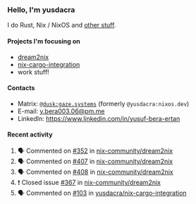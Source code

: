 ### Hello, I'm yusdacra

I do Rust, Nix / NixOS and [other stuff](https://gaze.systems/).

#### Projects I'm focusing on

- [dream2nix](https://github.com/nix-community/dream2nix)
- [nix-cargo-integration](https://github.com/yusdacra/nix-cargo-integration)
- work stuff!

#### Contacts

- Matrix: [`@dusk:gaze.systems`](https://matrix.to/#/@dusk:gaze.systems) (formerly `@yusdacra:nixos.dev`)
- E-mail: y.bera003.06@pm.me
- LinkedIn: https://www.linkedin.com/in/yusuf-bera-ertan

#### Recent activity

<!--START_SECTION:activity-->
1. 🗣 Commented on [#352](https://github.com/nix-community/dream2nix/issues/352) in [nix-community/dream2nix](https://github.com/nix-community/dream2nix)
2. 🗣 Commented on [#407](https://github.com/nix-community/dream2nix/issues/407) in [nix-community/dream2nix](https://github.com/nix-community/dream2nix)
3. 🗣 Commented on [#408](https://github.com/nix-community/dream2nix/issues/408) in [nix-community/dream2nix](https://github.com/nix-community/dream2nix)
4. ❗️ Closed issue [#367](https://github.com/nix-community/dream2nix/issues/367) in [nix-community/dream2nix](https://github.com/nix-community/dream2nix)
5. 🗣 Commented on [#103](https://github.com/yusdacra/nix-cargo-integration/issues/103) in [yusdacra/nix-cargo-integration](https://github.com/yusdacra/nix-cargo-integration)
<!--END_SECTION:activity-->
